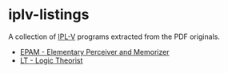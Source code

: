 # iplv-listings

A collection of
[IPL-V](https://en.wikipedia.org/wiki/Information_Processing_Language)
programs extracted from the PDF originals.

- [EPAM - Elementary Perceiver and Memorizer](./EPAM)
- [LT - Logic Theorist](./LT)
